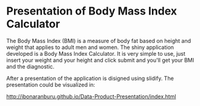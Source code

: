 Presentation of Body Mass Index Calculator
==========================================

The Body Mass Index (BMI) is a measure of body fat based on height and weight that applies to adult men and women.
The shiny application developed is a Body Mass Index Calculator. It is very simple to use, just insert your weight and your height and click submit and you'll get your BMI and the diagnostic.

After a presentation of the application is disigned using slidify. The presentation could be visualized in:

http://ibonaranburu.github.io/Data-Product-Presentation/index.html
